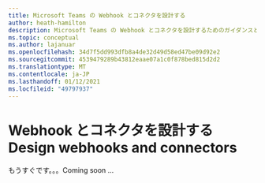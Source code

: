```yaml
---
title: Microsoft Teams の Webhook とコネクタを設計する
author: heath-hamilton
description: Microsoft Teams の Webhook とコネクタを設計するためのガイダンスとベスト プラクティス。
ms.topic: conceptual
ms.author: lajanuar
ms.openlocfilehash: 34d7f5dd993dfb8a4de32d49d58ed47be09d92e2
ms.sourcegitcommit: 4539479289b43812eaae07a1c0f878bed815d2d2
ms.translationtype: MT
ms.contentlocale: ja-JP
ms.lasthandoff: 01/12/2021
ms.locfileid: "49797937"
---
```

# <a name="design-webhooks-and-connectors"></a><span data-ttu-id="51faf-103">Webhook とコネクタを設計する</span><span class="sxs-lookup"><span data-stu-id="51faf-103">Design webhooks and connectors</span></span>

<span data-ttu-id="51faf-104">もうすぐです。。。</span><span class="sxs-lookup"><span data-stu-id="51faf-104">Coming soon ...</span></span>
